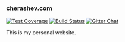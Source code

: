 ### cherashev.com

[![Test Coverage](https://codeclimate.com/github/MrCherry/cherashev/badges/coverage.svg)](https://codeclimate.com/github/MrCherry/cherashev/coverage) [![Build Status](https://travis-ci.org/MrCherry/cherashev.svg?branch=master)](https://travis-ci.org/MrCherry/cherashev) [![Gitter Chat](https://badges.gitter.im/MrCherry/cherashev.svg)](https://gitter.im/MrCherry/cherashev?utm_source=badge&utm_medium=badge&utm_campaign=pr-badge&utm_content=badge)

This is my personal website.


